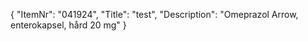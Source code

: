 {
  "ItemNr": "041924",
  "Title": "test",
  "Description": "Omeprazol Arrow, enterokapsel, hård 20 mg"
}